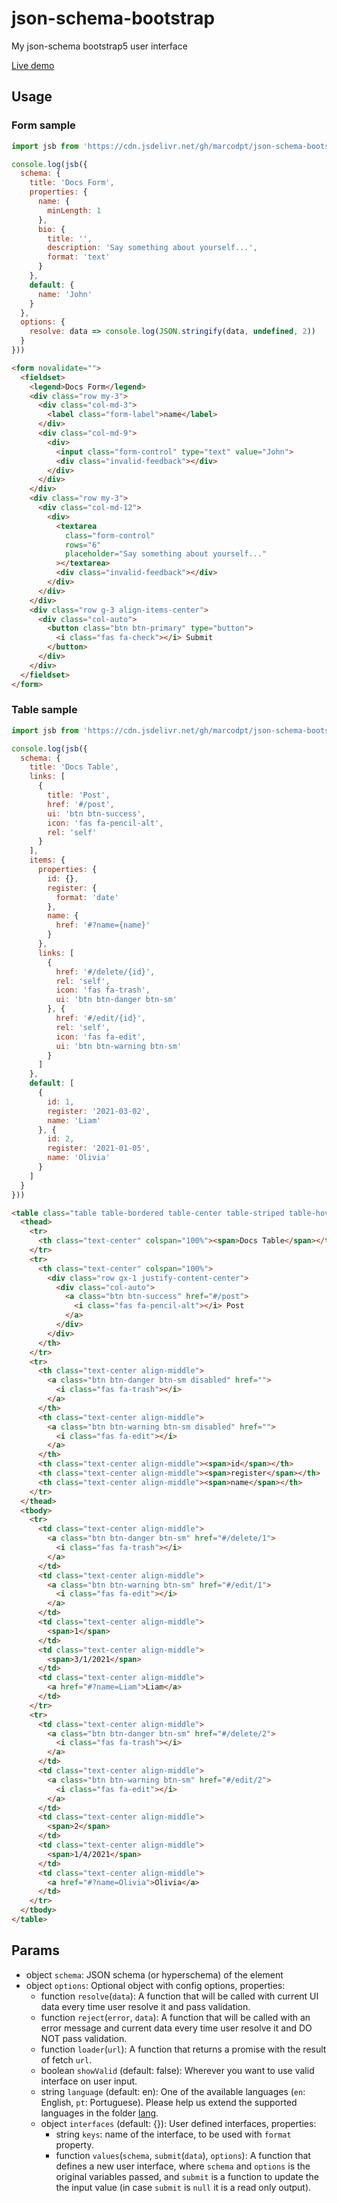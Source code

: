 # json-schema-bootstrap
My json-schema bootstrap5 user interface

[Live demo](https://marcodpt.github.io/h/?url=https%3A%2F%2Fcdn.jsdelivr.net%2Fgh%2Fmarcodpt%2Fjson-schema-bootstrap%2Fsamples.js)

## Usage
### Form sample
```js
import jsb from 'https://cdn.jsdelivr.net/gh/marcodpt/json-schema-bootstrap/index.js'

console.log(jsb({
  schema: {
    title: 'Docs Form',
    properties: {
      name: {
        minLength: 1
      },
      bio: {
        title: '',
        description: 'Say something about yourself...',
        format: 'text'
      }
    },
    default: {
      name: 'John'
    }
  },
  options: {
    resolve: data => console.log(JSON.stringify(data, undefined, 2))
  }
}))
```

```html
<form novalidate="">
  <fieldset>
    <legend>Docs Form</legend>
    <div class="row my-3">
      <div class="col-md-3">
        <label class="form-label">name</label>
      </div>
      <div class="col-md-9">
        <div>
          <input class="form-control" type="text" value="John">
          <div class="invalid-feedback"></div>
        </div>
      </div>
    </div>
    <div class="row my-3">
      <div class="col-md-12">
        <div>
          <textarea
            class="form-control"
            rows="6"
            placeholder="Say something about yourself..."
          ></textarea>
          <div class="invalid-feedback"></div>
        </div>
      </div>
    </div>
    <div class="row g-3 align-items-center">
      <div class="col-auto">
        <button class="btn btn-primary" type="button">
          <i class="fas fa-check"></i> Submit
        </button>
      </div>
    </div>
  </fieldset>
</form>
```

### Table sample
```js
import jsb from 'https://cdn.jsdelivr.net/gh/marcodpt/json-schema-bootstrap/index.js'

console.log(jsb({
  schema: {
    title: 'Docs Table',
    links: [
      {
        title: 'Post',
        href: '#/post',
        ui: 'btn btn-success',
        icon: 'fas fa-pencil-alt',
        rel: 'self'
      }
    ],
    items: {
      properties: {
        id: {},
        register: {
          format: 'date'
        },
        name: {
          href: '#?name={name}'
        }
      },
      links: [
        {
          href: '#/delete/{id}',
          rel: 'self',
          icon: 'fas fa-trash',
          ui: 'btn btn-danger btn-sm'
        }, {
          href: '#/edit/{id}',
          rel: 'self',
          icon: 'fas fa-edit',
          ui: 'btn btn-warning btn-sm'
        }
      ]
    },
    default: [
      {
        id: 1,
        register: '2021-03-02',
        name: 'Liam' 
      }, {
        id: 2,
        register: '2021-01-05',
        name: 'Olivia'
      }
    ]
  }
}))
```

```html
<table class="table table-bordered table-center table-striped table-hover">
  <thead>
    <tr>
      <th class="text-center" colspan="100%"><span>Docs Table</span></th>
    </tr>
    <tr>
      <th class="text-center" colspan="100%">
        <div class="row gx-1 justify-content-center">
          <div class="col-auto">
            <a class="btn btn-success" href="#/post">
              <i class="fas fa-pencil-alt"></i> Post
            </a>
          </div>
        </div>
      </th>
    </tr>
    <tr>
      <th class="text-center align-middle">
        <a class="btn btn-danger btn-sm disabled" href="">
          <i class="fas fa-trash"></i>
        </a>
      </th>
      <th class="text-center align-middle">
        <a class="btn btn-warning btn-sm disabled" href="">
          <i class="fas fa-edit"></i>
        </a>
      </th>
      <th class="text-center align-middle"><span>id</span></th>
      <th class="text-center align-middle"><span>register</span></th>
      <th class="text-center align-middle"><span>name</span></th>
    </tr>
  </thead>
  <tbody>
    <tr>
      <td class="text-center align-middle">
        <a class="btn btn-danger btn-sm" href="#/delete/1">
          <i class="fas fa-trash"></i>
        </a>
      </td>
      <td class="text-center align-middle">
        <a class="btn btn-warning btn-sm" href="#/edit/1">
          <i class="fas fa-edit"></i>
        </a>
      </td>
      <td class="text-center align-middle">
        <span>1</span>
      </td>
      <td class="text-center align-middle">
        <span>3/1/2021</span>
      </td>
      <td class="text-center align-middle">
        <a href="#?name=Liam">Liam</a>
      </td>
    </tr>
    <tr>
      <td class="text-center align-middle">
        <a class="btn btn-danger btn-sm" href="#/delete/2">
          <i class="fas fa-trash"></i>
        </a>
      </td>
      <td class="text-center align-middle">
        <a class="btn btn-warning btn-sm" href="#/edit/2">
          <i class="fas fa-edit"></i>
        </a>
      </td>
      <td class="text-center align-middle">
        <span>2</span>
      </td>
      <td class="text-center align-middle">
        <span>1/4/2021</span>
      </td>
      <td class="text-center align-middle">
        <a href="#?name=Olivia">Olivia</a>
      </td>
    </tr>
  </tbody>
</table>
```

## Params
 - object `schema`: JSON schema (or hyperschema) of the element
 - object `options`: Optional object with config options, properties:
   - function `resolve`(`data`): A function that will be called with current 
      UI data every time user resolve it and pass validation.
   - function `reject`(`error`, `data`): A function that will be called with
      an error message and current data every time user resolve it and DO NOT
      pass validation.
   - function `loader`(`url`): A function that returns a promise with the
      result of fetch `url`.
   - boolean `showValid` (default: false): Wherever you want to use valid
      interface on user input.
   - string `language` (default: en): One of the available languages
      (`en`: English, `pt`: Portuguese). Please help us extend the supported 
      languages in the folder [lang](https://github.com/marcodpt/json-schema-bootstrap/tree/main/lang).
   - object `interfaces` (default: {}): User defined interfaces, properties:
     - string `keys`: name of the interface, to be used with `format` property.
     - function `values`(`schema`, `submit`(`data`), `options`): A function
      that defines a new user interface, where `schema` and `options` is the
      original variables passed, and `submit` is a function to update the
      the input value (in case `submit` is `null` it is a read only output).

